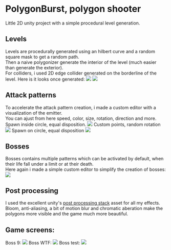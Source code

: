 # PolygonBurst, polygon shooter

Little 2D unity project with a simple procedural level generation.

## Levels
Levels are procedurally generated using an hilbert curve and a random square mask to get a random path.  
Then a naive polygonizer generate the interior of the level (much easier than generate the exterior).  
For colliders, i used 2D edge collider generated on the borderline of the level.
Here is it looks once generated:
![](https://image.noelshack.com/fichiers/2017/38/3/1505859018-screen-shot-2017-09-19-at-10-45-34-pm.png)
![](https://image.noelshack.com/fichiers/2017/38/3/1505859026-screen-shot-2017-09-19-at-10-45-16-pm.png)

## Attack patterns
To accelerate the attack pattern creation, i made a custom editor with a visualization of the emitter.  
You can ajust from here speed, color, size, rotation, direction and more.
Spawn inside circle, equal disposition.
![](https://image.noelshack.com/fichiers/2017/38/3/1505859033-screen-shot-2017-09-19-at-10-40-25-pm.png)
Custom points, random rotation
![](https://image.noelshack.com/fichiers/2017/38/3/1505859051-screen-shot-2017-09-19-at-10-40-55-pm.png)
Spawn on circle, equal disposition
![](https://image.noelshack.com/fichiers/2017/38/3/1505859054-screen-shot-2017-09-19-at-10-41-14-pm.png)

## Bosses
Bosses contains multiple patterns which can be activated by default, when their life fall under a limit or at their death.  
Here again i made a simple custom editor to simplify the creation of bosses:
![](https://image.noelshack.com/fichiers/2017/38/3/1505859475-screen-shot-2017-09-20-at-12-17-06-am.png)

## Post processing

I used the excellent unity's [post processing stack](https://www.assetstore.unity3d.com/en/#!/content/83912) asset for all my effects.  
Bloom, anti-aliasing, a bit of motion blur and chromatic aberation make the polygons more visible and the game much more beautiful.

## Game screens:
Boss 9:
![](https://image.noelshack.com/fichiers/2017/38/3/1505859515-screen-shot-2017-09-19-at-10-41-56-pm.png)
Boss WTF:
![](https://image.noelshack.com/fichiers/2017/38/3/1505859588-screen-shot-2017-09-19-at-10-43-05-pm.png)
Boss test:
![](https://image.noelshack.com/fichiers/2017/38/3/1505859616-screen-shot-2017-09-19-at-10-44-04-pm.png)
